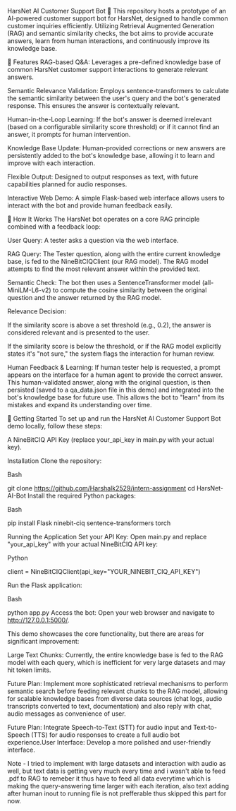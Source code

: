 HarsNet AI Customer Support Bot 🤖
This repository hosts a prototype of an AI-powered customer support bot for HarsNet, designed to handle common customer inquiries efficiently. Utilizing Retrieval Augmented Generation (RAG) and semantic similarity checks, the bot aims to provide accurate answers, learn from human interactions, and continuously improve its knowledge base.

🌟 Features
RAG-based Q&A: Leverages a pre-defined knowledge base of common HarsNet customer support interactions to generate relevant answers.

Semantic Relevance Validation: Employs sentence-transformers to calculate the semantic similarity between the user's query and the bot's generated response. This ensures the answer is contextually relevant.

Human-in-the-Loop Learning: If the bot's answer is deemed irrelevant (based on a configurable similarity score threshold) or if it cannot find an answer, it prompts for human intervention.

Knowledge Base Update: Human-provided corrections or new answers are persistently added to the bot's knowledge base, allowing it to learn and improve with each interaction.

Flexible Output: Designed to output responses as text, with future capabilities planned for audio responses.

Interactive Web Demo: A simple Flask-based web interface allows users to interact with the bot and provide human feedback easily.

🧠 How It Works
The HarsNet bot operates on a core RAG principle combined with a feedback loop:

User Query: A tester asks a question via the web interface.

RAG Query: The Tester question, along with the entire current knowledge base, is fed to the NineBitCIQClient (our RAG model). The RAG model attempts to find the most relevant answer within the provided text.

Semantic Check: The bot then uses a SentenceTransformer model (all-MiniLM-L6-v2) to compute the cosine similarity between the original question and the answer returned by the RAG model.

Relevance Decision:

If the similarity score is above a set threshold (e.g., 0.2), the answer is considered relevant and is presented to the user.

If the similarity score is below the threshold, or if the RAG model explicitly states it's "not sure," the system flags the interaction for human review.

Human Feedback & Learning: If human tester help is requested, a prompt appears on the interface for a human agent to provide the correct answer. This human-validated answer, along with the original question, is then persisted (saved to a qa_data.json file in this demo) and integrated into the bot's knowledge base for future use. This allows the bot to "learn" from its mistakes and expand its understanding over time.

🚀 Getting Started
To set up and run the HarsNet AI Customer Support Bot demo locally, follow these steps:

A NineBitCIQ API Key (replace your_api_key in main.py with your actual key).

Installation
Clone the repository:

Bash

git clone https://github.com/Harshalk2529/intern-assignment
cd HarsNet-AI-Bot
Install the required Python packages:

Bash

pip install Flask ninebit-ciq sentence-transformers torch

Running the Application
Set your API Key:
Open main.py and replace "your_api_key" with your actual NineBitCIQ API key:

Python

client = NineBitCIQClient(api_key="YOUR_NINEBIT_CIQ_API_KEY")

Run the Flask application:

Bash

python app.py
Access the bot:
Open your web browser and navigate to http://127.0.0.1:5000/.


This demo showcases the core functionality, but there are areas for significant improvement:

Large Text Chunks: Currently, the entire knowledge base is fed to the RAG model with each query, which is inefficient for very large datasets and may hit token limits.
 
Future Plan: Implement more sophisticated retrieval mechanisms to perform semantic search before feeding relevant chunks to the RAG model, allowing for scalable knowledge bases from diverse data sources (chat logs, audio transcripts converted to text, documentation) and also reply with chat, audio messages as convenience of user.

Future Plan: Integrate Speech-to-Text (STT) for audio input and Text-to-Speech (TTS) for audio responses to create a full audio bot experience.User Interface: Develop a more polished and user-friendly interface.

Note - I tried to implement with large datasets and interaction with audio as well, but text data is getting very much every time and i wasn't able to feed .pdf to RAG to remeber it thus have to feed all data everytime which is making the query-answering time larger with each iteration, also text adding after human inout to running file is not prefferable thus skipped this part for now.

